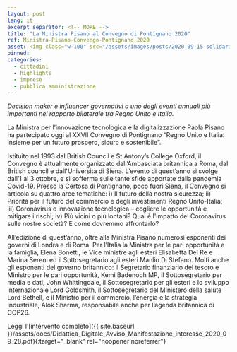 ```yaml
---
layout: post
lang: it
excerpt_separator: <!-- MORE -->
title: "La Ministra Pisano al Convegno di Pontignano 2020"
ref: Ministra-Pisano-Convengo-Pontignano-2020
asset: <img class="w-100" src="/assets/images/posts/2020-09-15-solidarieta-digitale-fase-2.jpg" alt="Solidarietà Digitale al servizio della scuola"/>
pinned:
categories:
  - cittadini
  - highlights
  - imprese
  - pubblica amministrazione
---
```


_Decision maker e influencer governativi a uno degli eventi annuali più importanti nel rapporto bilaterale tra Regno Unito e Italia._

La Ministra per l’innovazione tecnologica e la digitalizzazione Paola Pisano ha partecipato oggi al XXVII Convegno di Pontignano “Regno Unito e Italia: insieme per un futuro prospero, sicuro e sostenibile”.  

Istituito nel 1993 dal British Council e St Antony’s College Oxford, il Convegno è attualmente organizzato dall’Ambasciata britannica a Roma, dal British council e dall'Università di Siena. L’evento di quest’anno si svolge dall’1 al 3 ottobre, e si sofferma sulle tante sfide apportate dalla pandemia Covid-19. Presso la Certosa di Pontignano, poco fuori Siena, il Convegno si articola su quattro aree tematiche: i) Il futuro della nostra sicurezza; ii) Priorità per il futuro del commercio e degli investimenti Regno Unito-Italia; iii) Coronavirus e innovazione tecnologica – cogliere le opportunità e mitigare i rischi; iv) Più vicini o più lontani? Qual è l'impatto del Coronavirus sulle nostre società? E come dovremmo affrontarlo?


All’edizione di quest’anno, oltre alla Ministra Pisano numerosi esponenti dei governi di Londra e di Roma. Per l’Italia la Ministra per le pari opportunità e la famiglia, Elena Bonetti, le Vice ministre agli esteri Elisabetta Del Re e Marina Sereni ed il Sottosegretario agli esteri Manlio Di Stefano. Molti anche gli esponenti del governo britannico: il Segretario finanziario del tesoro e Ministro per le pari opportunità, Kemi Badenoch MP, il Sottosegretario per media e dati, John Whittingdale, il Sottosegretario per gli esteri e lo sviluppo internazionale Lord Goldsmith, il Sottosegretario del Ministero della salute Lord Bethell, e il Ministro per il commercio, l’energia e la strategia Industriale, Alok Sharma, responsabile anche per l’agenda britannica di COP26.

Leggi l’[intervento completo]({{ site.baseurl }}/assets/docs/Didattica_Digitale_Avviso_Manifestazione_interesse_2020_09_28.pdf){:target="_blank" rel="noopener noreferrer"}
